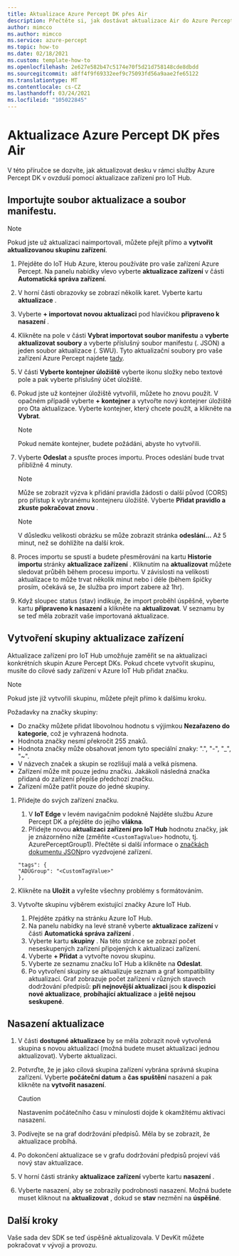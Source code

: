 ```yaml
---
title: Aktualizace Azure Percept DK přes Air
description: Přečtěte si, jak dostávat aktualizace Air do Azure Percept DK.
author: mimcco
ms.author: mimcco
ms.service: azure-percept
ms.topic: how-to
ms.date: 02/18/2021
ms.custom: template-how-to
ms.openlocfilehash: 2e627e582b47c5174e70f5d21d758148cde8dbdd
ms.sourcegitcommit: a8ff4f9f69332eef9c75093fd56a9aae2fe65122
ms.translationtype: MT
ms.contentlocale: cs-CZ
ms.lasthandoff: 03/24/2021
ms.locfileid: "105022845"
---
```

# <a name="update-your-azure-percept-dk-over-the-air"></a>Aktualizace Azure Percept DK přes Air

V této příručce se dozvíte, jak aktualizovat desku v rámci služby Azure Percept DK v ovzduší pomocí aktualizace zařízení pro IoT Hub.

## <a name="import-your-update-file-and-manifest-file"></a>Importujte soubor aktualizace a soubor manifestu.

> [!NOTE]
> Pokud jste už aktualizaci naimportovali, můžete přejít přímo a **vytvořit aktualizovanou skupinu zařízení**.

1. Přejděte do IoT Hub Azure, kterou používáte pro vaše zařízení Azure Percept. Na panelu nabídky vlevo vyberte **aktualizace zařízení** v části **Automatická správa zařízení**.
 
1. V horní části obrazovky se zobrazí několik karet. Vyberte kartu **aktualizace** .
 
1. Vyberte **+ importovat novou aktualizaci** pod hlavičkou **připraveno k nasazení** .
 
1. Klikněte na pole v části **Vybrat importovat soubor manifestu** a **vyberte aktualizovat soubory** a vyberte příslušný soubor manifestu (. JSON) a jeden soubor aktualizace (. SWU). Tyto aktualizační soubory pro vaše zařízení Azure Percept najdete [tady](https://go.microsoft.com/fwlink/?linkid=2155625).
 
1. V části **Vyberte kontejner úložiště** vyberte ikonu složky nebo textové pole a pak vyberte příslušný účet úložiště.
 
1. Pokud jste už kontejner úložiště vytvořili, můžete ho znovu použít. V opačném případě vyberte **+ kontejner** a vytvořte nový kontejner úložiště pro Ota aktualizace. Vyberte kontejner, který chcete použít, a klikněte na **Vybrat**.
 
    >[!Note]
    >Pokud nemáte kontejner, budete požádáni, abyste ho vytvořili.
 
1. Vyberte **Odeslat** a spusťte proces importu. Proces odeslání bude trvat přibližně 4 minuty.
 
    >[!Note]
    >Může se zobrazit výzva k přidání pravidla žádosti o další původ (CORS) pro přístup k vybranému kontejneru úložiště. Vyberte **Přidat pravidlo a zkuste pokračovat znovu** .
 
    >[!Note]
    >V důsledku velikosti obrázku se může zobrazit stránka **odeslání...** Až 5 minut, než se dohlížíte na další krok.
    
1. Proces importu se spustí a budete přesměrováni na kartu **Historie importu** stránky **aktualizace zařízení** . Kliknutím na **aktualizovat** můžete sledovat průběh během procesu importu. V závislosti na velikosti aktualizace to může trvat několik minut nebo i déle (během špičky prosím, očekává se, že služba pro import zabere až 1hr).

1. Když sloupec status (stav) indikuje, že import proběhl úspěšně, vyberte kartu **připraveno k nasazení** a klikněte na **aktualizovat**. V seznamu by se teď měla zobrazit vaše importovaná aktualizace.
 
## <a name="create-a-device-update-group"></a>Vytvoření skupiny aktualizace zařízení
Aktualizace zařízení pro IoT Hub umožňuje zaměřit se na aktualizaci konkrétních skupin Azure Percept DKs. Pokud chcete vytvořit skupinu, musíte do cílové sady zařízení v Azure IoT Hub přidat značku.

> [!NOTE]
> Pokud jste již vytvořili skupinu, můžete přejít přímo k dalšímu kroku.

Požadavky na značky skupiny:
- Do značky můžete přidat libovolnou hodnotu s výjimkou **Nezařazeno do kategorie**, což je vyhrazená hodnota.
- Hodnota značky nesmí překročit 255 znaků.
- Hodnota značky může obsahovat jenom tyto speciální znaky: ".", "-", "_", "~".
- V názvech značek a skupin se rozlišují malá a velká písmena.
- Zařízení může mít pouze jednu značku. Jakákoli následná značka přidaná do zařízení přepíše předchozí značku.
- Zařízení může patřit pouze do jedné skupiny.

1. Přidejte do svých zařízení značku.
    1. V **IoT Edge** v levém navigačním podokně Najděte službu Azure Percept DK a přejděte do jejího **vlákna**.
    1. Přidejte novou **aktualizaci zařízení pro IoT Hub** hodnotu značky, jak je znázorněno níže (změňte ```<CustomTagValue>``` hodnotu, tj. AzurePerceptGroup1). Přečtěte si další informace o [značkách dokumentu JSON](../iot-hub/iot-hub-devguide-device-twins.md#device-twins)pro vyzdvojené zařízení.

    ```
    "tags": {
    "ADUGroup": "<CustomTagValue>"
    },
    ```

 
1. Klikněte na **Uložit** a vyřešte všechny problémy s formátováním.
 
1. Vytvořte skupinu výběrem existující značky Azure IoT Hub.
    1. Přejděte zpátky na stránku Azure IoT Hub.
    1. Na panelu nabídky na levé straně vyberte **aktualizace zařízení** v části **Automatická správa zařízení** .
    1. Vyberte kartu **skupiny** . Na této stránce se zobrazí počet neseskupených zařízení připojených k aktualizaci zařízení.
    1. Vyberte **+ Přidat** a vytvořte novou skupinu.
    1. Vyberte ze seznamu značku IoT Hub a klikněte na **Odeslat**.
    1. Po vytvoření skupiny se aktualizuje seznam a graf kompatibility aktualizací. Graf zobrazuje počet zařízení v různých stavech dodržování předpisů: **při nejnovější aktualizaci** jsou **k dispozici nové aktualizace**, **probíhající aktualizace** a **ještě nejsou seskupené**.
 

## <a name="deploy-an-update"></a>Nasazení aktualizace
1. V části **dostupné aktualizace** by se měla zobrazit nově vytvořená skupina s novou aktualizací (možná budete muset aktualizaci jednou aktualizovat). Vyberte aktualizaci.
 
1. Potvrďte, že je jako cílová skupina zařízení vybrána správná skupina zařízení. Vyberte **počáteční datum** a **čas spuštění** nasazení a pak klikněte na **vytvořit nasazení**. 

    >[!CAUTION]
    >Nastavením počátečního času v minulosti dojde k okamžitému aktivaci nasazení.
 
1. Podívejte se na graf dodržování předpisů. Měla by se zobrazit, že aktualizace probíhá.
 
1. Po dokončení aktualizace se v grafu dodržování předpisů projeví váš nový stav aktualizace.
 
1. V horní části stránky **aktualizace zařízení** vyberte kartu **nasazení** .
 
1. Vyberte nasazení, aby se zobrazily podrobnosti nasazení. Možná budete muset kliknout na **aktualizovat** , dokud se **stav** nezmění na **úspěšné**.

## <a name="next-steps"></a>Další kroky

Vaše sada dev SDK se teď úspěšně aktualizovala. V DevKit můžete pokračovat v vývoji a provozu.